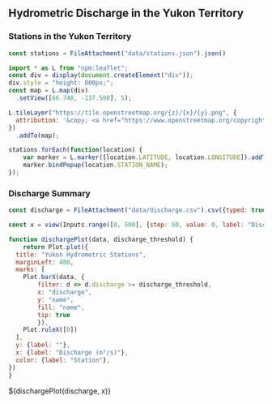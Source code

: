 ## Hydrometric Discharge in the Yukon Territory

### Stations in the Yukon Territory

```js
const stations = FileAttachment("data/stations.json").json()
```

```js
import * as L from "npm:leaflet";
const div = display(document.createElement("div"));
div.style = "height: 800px;";
const map = L.map(div)
  .setView([66.748, -137.508], 5);

L.tileLayer("https://tile.openstreetmap.org/{z}/{x}/{y}.png", {
  attribution: '&copy; <a href="https://www.openstreetmap.org/copyright">OpenStreetMap</a>'
})
  .addTo(map);

stations.forEach(function(location) {
    var marker = L.marker([location.LATITUDE, location.LONGITUDE]).addTo(map);
    marker.bindPopup(location.STATION_NAME); 
});
```

### Discharge Summary

```js
const discharge = FileAttachment("data/discharge.csv").csv({typed: true});
```

```js
const x = view(Inputs.range([0, 500], {step: 50, value: 0, label: "Discharge Threshold (m³/s)"}));
```

```js
function dischargePlot(data, discharge_threshold) {
    return Plot.plot({
  title: "Yukon Hydrometric Stations",
  marginLeft: 400, 
  marks: [
    Plot.barX(data, {
        filter: d => d.discharge >= discharge_threshold,
        x: "discharge", 
        y: "name", 
        fill: "name", 
        tip: true
        }),
    Plot.ruleX([0])
  ],
  y: {label: ""},
  x: {label: "Discharge (m³/s)"},
  color: {label: "Station"},
})
}
```

<div class="grid grid-cols-1">
  <div class="card">${dischargePlot(discharge, x)}
  </div>
</div>


